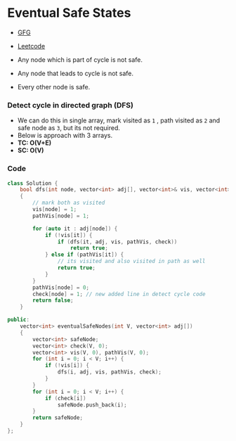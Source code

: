 # Eventual Safe States

-   [GFG](https://practice.geeksforgeeks.org/problems/eventual-safe-states/1)
-   [Leetcode](https://leetcode.com/problems/find-eventual-safe-states/)

-   Any node which is part of cycle is not safe.
-   Any node that leads to cycle is not safe.
-   Every other node is safe.

### Detect cycle in directed graph (DFS)

-   We can do this in single array, mark visited as `1` , path visited as `2` and safe node as `3`, but its not required.
-   Below is approach with 3 arrays.
-   **TC: O(V+E)**
-   **SC: O(V)**

### Code

```cpp
class Solution {
    bool dfs(int node, vector<int> adj[], vector<int>& vis, vector<int>& pathVis, vector<int>& check)
    {
        // mark both as visited
        vis[node] = 1;
        pathVis[node] = 1;

        for (auto it : adj[node]) {
            if (!vis[it]) {
                if (dfs(it, adj, vis, pathVis, check))
                    return true;
            } else if (pathVis[it]) {
                // its visited and also visited in path as well
                return true;
            }
        }
        pathVis[node] = 0;
        check[node] = 1; // new added line in detect cycle code
        return false;
    }

public:
    vector<int> eventualSafeNodes(int V, vector<int> adj[])
    {
        vector<int> safeNode;
        vector<int> check(V, 0);
        vector<int> vis(V, 0), pathVis(V, 0);
        for (int i = 0; i < V; i++) {
            if (!vis[i]) {
                dfs(i, adj, vis, pathVis, check);
            }
        }
        for (int i = 0; i < V; i++) {
            if (check[i])
                safeNode.push_back(i);
        }
        return safeNode;
    }
};
```
